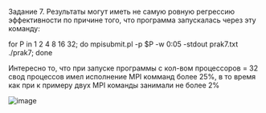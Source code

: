 Задание 7. Результаты могут иметь не самую ровную регрессию эффективности по причине того, что программа запускалась через эту команду:

for P in 1 2 4 8 16 32; do mpisubmit.pl -p $P -w 0:05 -stdout prak7.txt ./prak7; done

Интересно то, что при запуске программы с кол-вом процессоров = 32 свод процессов имел исполнение MPI комманд более 25%, в то время как при к примеру двух MPI команды занимали не более 2%

![image](https://github.com/user-attachments/assets/e3d7d099-c106-4c0d-99e7-2d2ed484fdab)
